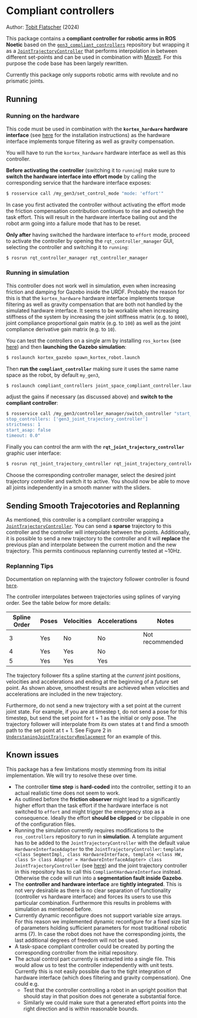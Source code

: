 # Compliant controllers

Author: [Tobit Flatscher](https://github.com/2b-t) (2024)



This package contains a **compliant controller for robotic arms in ROS Noetic** based on the [`gen3_compliant_controllers`](https://github.com/empriselab/gen3_compliant_controllers) repository but wrapping it as a [`JointTrajectoryController`](http://wiki.ros.org/joint_trajectory_controller) that performs interpolation in between different set-points and can be used in combination with [MoveIt](https://moveit.ros.org/install/). For this purpose the code base has been largely rewritten.

Currently this package only supports robotic arms with revolute and no prismatic joints.



## Running

### Running on the hardware

This code must be used in combination with the **`kortex_hardware` hardware interface** (see [here](https://github.com/empriselab/kortex_hardware) for the installation instructions) as the hardware interface implements torque filtering as well as gravity compensation.

You will have to run the `kortex_hardware` hardware interface as well as this controller.

**Before activating the controller** (switching it to `running`) make sure to **switch the hardware interface into effort mode** by calling the corresponding service that the hardware interface exposes:

```bash
$ rosservice call /my_gen3/set_control_mode "mode: 'effort'"
```

In case you first activated the controller without activating the effort mode the friction compensation contribution continues to rise and outweigh the task effort. This will result in the hardware interface bailing out and the robot arm going into a failure mode that has to be reset.

**Only after** having switched the hardware interface to `effort` mode, proceed to activate the controller by opening the `rqt_controller_manager` GUI, selecting the controller and switching it to `running`:

```bash
$ rosrun rqt_controller_manager rqt_controller_manager
```



### Running in simulation

This controller does not work well in simulation, even when increasing friction and damping for Gazebo inside the URDF. Probably the reason for this is that the `kortex_hardware` hardware interface implements torque filtering as well as gravity compensation that are both not handled by the simulated hardware interface. It seems to be workable when increasing stiffness of the system by increasing the joint stiffness matrix (e.g. to `8000`), joint compliance proportional gain matrix (e.g. to `100`) as well as the joint compliance derivative gain matrix (e.g. to `10`).

You can test the controllers on a single arm by installing `ros_kortex` (see [here](https://github.com/Kinovarobotics/ros_kortex)) and then **launching the Gazebo simulation**:

```bash
$ roslaunch kortex_gazebo spawn_kortex_robot.launch
```

Then **run the `compliant_controller`** making sure it uses the same name space as the robot, by default `my_gen3`,

```bash
$ roslaunch compliant_controllers joint_space_compliant_controller.launch robot_description_parameter:=/my_gen3/robot_description __ns:=my_gen3
```

adjust the gains if necessary (as discussed above) and **switch to the compliant controller**:

```bash
$ rosservice call /my_gen3/controller_manager/switch_controller "start_controllers: ['joint_space_compliant_controller']
stop_controllers: ['gen3_joint_trajectory_controller']
strictness: 1
start_asap: false
timeout: 0.0"
```

Finally you can control the arm with the **`rqt_joint_trajectory_controller`** graphic user interface:

```bash
$ rosrun rqt_joint_trajectory_controller rqt_joint_trajectory_controller __ns:=my_gen3
```

Choose the corresponding controller manager, select the desired joint trajectory controller and switch it to active. You should now be able to move all joints independently in a smooth manner with the sliders.


## Sending Smooth Trajecotories and Replanning

As mentioned, this controller is a compliant controller wrapping a [`JointTrajectoryController`](http://wiki.ros.org/joint_trajectory_controller). You can send a **sparse** trajectory to this controller and the controller will interpolate between the points. Additionally, it is possible to send a new trajectory to the controller and it will **replace** the previous plan and interpolate between the current motion and the new trajectory. This permits continuous replanning currently tested at ~10Hz.

### Replanning Tips

Documentation on replanning with the trajectory follower controller is found [`here`](https://wiki.ros.org/joint_trajectory_controller/UnderstandingTrajectoryReplacement).

The controller interpolates between trajectories using splines of varying order. See the table below for more details:

| Spline Order  | Poses | Velocities | Accelerations | Notes                |
| ------------- | ----- | ---------- | ------------- | -------------------- |
| 3             | Yes   | No         | No            | Not recommended      | 
| 4             | Yes   | Yes        | No            |                      |
| 5             | Yes   | Yes        | Yes           |                      |   


The trajectory follower fits a spline starting at the *current* joint positions, velocities and accelerations and ending at the beginning of a *future* set point. As shown above, smoothest results are achieved when velocities and accelerations are included in the new trajectory. 

Furthermore, do not send a new trajectory with a set point at the current joint state. For example, if you are at timestep t, do not send a pose for this timestep, but send the set point for t + 1 as the initial or only pose. The trajectory follower will interpolate from its own states at t and find a smooth path to the set point at t + 1. See Figure 2 in [`UnderstaningJointTrajectoryReplacement`](https://wiki.ros.org/joint_trajectory_controller/UnderstandingTrajectoryReplacement) for an example of this.
   

## Known issues

This package has a few limitations mostly stemming from its initial implementation. We will try to resolve these over time.

- The controller **time step** is **hard-coded** into the controller, setting it to an actual realistic time does not seem to work.
- As outlined before the **friction observer** might lead to a significantly higher effort than the task effort if the hardware interface is not switched to `effort` and might trigger the emergency stop as a consequence. Ideally the effort **should be clipped** or be clippable in one of the configuration files.
- Running the simulation currently requires modifications to the `ros_controllers` repository to run in **simulation**. A template argument has to be added to the `JointTrajectoryController` with the default value `HardwareInterfaceAdapter` to the `JointTrajectoryController`: `template <class SegmentImpl, class HardwareInterface, template <class HW, class S> class Adapter = HardwareInterfaceAdapter> class JointTrajectoryController` (see [here](https://github.com/ros-controls/ros_controllers/blob/678b92adfd9242c93b78c066a8369c7665ea1421/joint_trajectory_controller/include/joint_trajectory_controller/joint_trajectory_controller.h#L178))  and the joint trajectory controller in this repository has to call this `CompliantHardwareInterface` instead. Otherwise the code will run into a **segmentation fault inside Gazebo**.
- The **controller and hardware interface** are **tightly integrated**. This is not very desirable as there is no clear separation of functionality (controller vs hardware interface) and forces its users to use this particular combination. Furthermore this results in problems with simulation as mentioned before.
- Currently dynamic reconfigure does not support variable size arrays. For this reason we implemented dynamic reconfigure for a fixed size list of parameters holding sufficient parameters for most traditional robotic arms (7). In case the robot does not have the corresponding joints, the last additional degrees of freedom will not be used.
- A task-space compliant controller could be created by porting the corresponding controller from the initial repository.
- The actual control part currently is extracted into a single file. This would allow us to test the controller independently with unit tests. Currently this is not easily possible due to the tight integration of hardware interface (which does filtering and gravity compensation). One could e.g.
  - Test that the controller controlling a robot in an upright position that should stay in that position does not generate a substantial force.
  - Similarly we could make sure that a generated effort points into the right direction and is within reasonable bounds.

